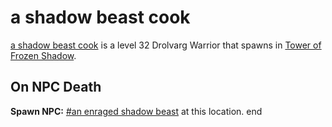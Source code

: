 # a shadow beast cook



[a shadow beast cook](/npc/111002) is a level 32 Drolvarg Warrior that spawns in [Tower of Frozen Shadow](/zone/111).



## On NPC Death

**Spawn NPC:**  [\#an enraged shadow beast](/npc/111018) at this location.
end